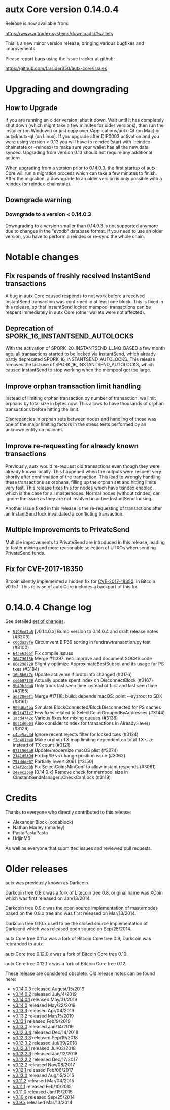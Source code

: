 autx Core version 0.14.0.4
==========================

Release is now available from:

  <https://www.autradex.systems/downloads/#wallets>

This is a new minor version release, bringing various bugfixes and improvements.

Please report bugs using the issue tracker at github:

  <https://github.com/farsider350/autx-core/issues>


Upgrading and downgrading
=========================

How to Upgrade
--------------

If you are running an older version, shut it down. Wait until it has completely
shut down (which might take a few minutes for older versions), then run the
installer (on Windows) or just copy over /Applications/autx-Qt (on Mac) or
autxd/autx-qt (on Linux). If you upgrade after DIP0003 activation and you were
using version < 0.13 you will have to reindex (start with -reindex-chainstate
or -reindex) to make sure your wallet has all the new data synced. Upgrading from
version 0.13 should not require any additional actions.

When upgrading from a version prior to 0.14.0.3, the
first startup of autx Core will run a migration process which can take a few minutes
to finish. After the migration, a downgrade to an older version is only possible with
a reindex (or reindex-chainstate).

Downgrade warning
-----------------

### Downgrade to a version < 0.14.0.3

Downgrading to a version smaller than 0.14.0.3 is not supported anymore due to changes
in the "evodb" database format. If you need to use an older version, you have to perform
a reindex or re-sync the whole chain.

Notable changes
===============

Fix respends of freshly received InstantSend transactions
---------------------------------------------------------

A bug in autx Core caused respends to not work before a received InstantSend transaction was confirmed in at least
one block. This is fixed in this release, so that InstantSend locked mempool transactions can be
respent immediately in autx Core (other wallets were not affected).

Deprecation of SPORK_16_INSTANTSEND_AUTOLOCKS
---------------------------------------------

With the activation of SPORK_20_INSTANTSEND_LLMQ_BASED a few month ago, all transactions started to be locked via
InstantSend, which already partly deprecated SPORK_16_INSTANTSEND_AUTOLOCKS. This release removes the last use
of SPORK_16_INSTANTSEND_AUTOLOCKS, which caused InstantSend to stop working when the mempool got too large.

Improve orphan transaction limit handling
-----------------------------------------

Instead of limiting orphan transaction by number of transaction, we limit orphans by total size in bytes
now. This allows to have thousands of orphan transactions before hitting the limit.

Discrepancies in orphan sets between nodes and handling of those was one of the major limiting factors in
the stress tests performed by an unknown entity on mainnet.

Improve re-requesting for already known transactions
----------------------------------------------------

Previously, autx would re-request old transactions even though they were already known locally. This
happened when the outputs were respent very shortly after confirmation of the transaction. This lead to
wrongly handling these transactions as orphans, filling up the orphan set and hitting limits very fast.
This release fixes this for nodes which have txindex enabled, which is the case for all masternodes. Normal
nodes (without txindex) can ignore the issue as they are not involved in active InstantSend locking.

Another issue fixed in this release is the re-requesting of transactions after an InstantSend lock invalidated
a conflicting transaction.

Multiple improvements to PrivateSend
------------------------------------

Multiple improvements to PrivateSend are introduced in this release, leading to faster mixing and more
reasonable selection of UTXOs when sending PrivateSend funds.

Fix for CVE-2017-18350
----------------------

Bitcoin silently implemented a hidden fix for [CVE-2017-18350](https://lists.linuxfoundation.org/pipermail/bitcoin-dev/2019-November/017453.html).
in Bitcoin v0.15.1. This release of autx Core includes a backport of this fix.


0.14.0.4 Change log
===================

See detailed [set of changes](https://github.com/farsider350/autx-core/compare/v0.14.0.3...autxcore:v0.14.0.4).

- [`5f98ed7a5`](https://github.com/farsider350/autx-core/commit/5f98ed7a5) [v0.14.0.x] Bump version to 0.14.0.4 and draft release notes (#3203)
- [`c0dda38fe`](https://github.com/farsider350/autx-core/commit/c0dda38fe) Circumvent BIP69 sorting in fundrawtransaction.py test (#3100)
- [`64ae6365f`](https://github.com/farsider350/autx-core/commit/64ae6365f) Fix compile issues
- [`36473015b`](https://github.com/farsider350/autx-core/commit/36473015b) Merge #11397: net: Improve and document SOCKS code
- [`66e298728`](https://github.com/farsider350/autx-core/commit/66e298728) Slightly optimize ApproximateBestSubset and its usage for PS txes (#3184)
- [`16b6b6f7c`](https://github.com/farsider350/autx-core/commit/16b6b6f7c) Update activemn if protx info changed (#3176)
- [`ce6687130`](https://github.com/farsider350/autx-core/commit/ce6687130) Actually update spent index on DisconnectBlock (#3167)
- [`9b49bfda8`](https://github.com/farsider350/autx-core/commit/9b49bfda8) Only track last seen time instead of first and last seen time (#3165)
- [`ad720eef1`](https://github.com/farsider350/autx-core/commit/ad720eef1) Merge #17118: build: depends macOS: point --sysroot to SDK (#3161)
- [`909d6a4ba`](https://github.com/farsider350/autx-core/commit/909d6a4ba) Simulate BlockConnected/BlockDisconnected for PS caches
- [`db7f471c7`](https://github.com/farsider350/autx-core/commit/db7f471c7) Few fixes related to SelectCoinsGroupedByAddresses (#3144)
- [`1acd4742c`](https://github.com/farsider350/autx-core/commit/1acd4742c) Various fixes for mixing queues (#3138)
- [`0031d6b04`](https://github.com/farsider350/autx-core/commit/0031d6b04) Also consider txindex for transactions in AlreadyHave() (#3126)
- [`c4be5ac4d`](https://github.com/farsider350/autx-core/commit/c4be5ac4d) Ignore recent rejects filter for locked txes (#3124)
- [`f2d401aa8`](https://github.com/farsider350/autx-core/commit/f2d401aa8) Make orphan TX map limiting dependent on total TX size instead of TX count (#3121)
- [`87ff566a0`](https://github.com/farsider350/autx-core/commit/87ff566a0) Update/modernize macOS plist (#3074)
- [`2141d5f9d`](https://github.com/farsider350/autx-core/commit/2141d5f9d) Fix bip69 vs change position issue (#3063)
- [`75fddde67`](https://github.com/farsider350/autx-core/commit/75fddde67) Partially revert 3061 (#3150)
- [`c74f2cd8b`](https://github.com/farsider350/autx-core/commit/c74f2cd8b) Fix SelectCoinsMinConf to allow instant respends (#3061)
- [`2e7ec2369`](https://github.com/farsider350/autx-core/commit/2e7ec2369) [0.14.0.x] Remove check for mempool size in CInstantSendManager::CheckCanLock (#3119)

Credits
=======

Thanks to everyone who directly contributed to this release:

- Alexander Block (codablock)
- Nathan Marley (nmarley)
- PastaPastaPasta
- UdjinM6

As well as everyone that submitted issues and reviewed pull requests.

Older releases
==============

autx was previously known as Darkcoin.

Darkcoin tree 0.8.x was a fork of Litecoin tree 0.8, original name was XCoin
which was first released on Jan/18/2014.

Darkcoin tree 0.9.x was the open source implementation of masternodes based on
the 0.8.x tree and was first released on Mar/13/2014.

Darkcoin tree 0.10.x used to be the closed source implementation of Darksend
which was released open source on Sep/25/2014.

autx Core tree 0.11.x was a fork of Bitcoin Core tree 0.9,
Darkcoin was rebranded to autx.

autx Core tree 0.12.0.x was a fork of Bitcoin Core tree 0.10.

autx Core tree 0.12.1.x was a fork of Bitcoin Core tree 0.12.

These release are considered obsolete. Old release notes can be found here:

- [v0.14.0.3](https://github.com/farsider350/autx-core/blob/master/doc/release-notes/autx/release-notes-0.14.0.3.md) released August/15/2019
- [v0.14.0.2](https://github.com/farsider350/autx-core/blob/master/doc/release-notes/autx/release-notes-0.14.0.2.md) released July/4/2019
- [v0.14.0.1](https://github.com/farsider350/autx-core/blob/master/doc/release-notes/autx/release-notes-0.14.0.1.md) released May/31/2019
- [v0.14.0](https://github.com/farsider350/autx-core/blob/master/doc/release-notes/autx/release-notes-0.14.0.md) released May/22/2019
- [v0.13.3](https://github.com/farsider350/autx-core/blob/master/doc/release-notes/autx/release-notes-0.13.3.md) released Apr/04/2019
- [v0.13.2](https://github.com/farsider350/autx-core/blob/master/doc/release-notes/autx/release-notes-0.13.2.md) released Mar/15/2019
- [v0.13.1](https://github.com/farsider350/autx-core/blob/master/doc/release-notes/autx/release-notes-0.13.1.md) released Feb/9/2019
- [v0.13.0](https://github.com/farsider350/autx-core/blob/master/doc/release-notes/autx/release-notes-0.13.0.md) released Jan/14/2019
- [v0.12.3.4](https://github.com/farsider350/autx-core/blob/master/doc/release-notes/autx/release-notes-0.12.3.4.md) released Dec/14/2018
- [v0.12.3.3](https://github.com/farsider350/autx-core/blob/master/doc/release-notes/autx/release-notes-0.12.3.3.md) released Sep/19/2018
- [v0.12.3.2](https://github.com/farsider350/autx-core/blob/master/doc/release-notes/autx/release-notes-0.12.3.2.md) released Jul/09/2018
- [v0.12.3.1](https://github.com/farsider350/autx-core/blob/master/doc/release-notes/autx/release-notes-0.12.3.1.md) released Jul/03/2018
- [v0.12.2.3](https://github.com/farsider350/autx-core/blob/master/doc/release-notes/autx/release-notes-0.12.2.3.md) released Jan/12/2018
- [v0.12.2.2](https://github.com/farsider350/autx-core/blob/master/doc/release-notes/autx/release-notes-0.12.2.2.md) released Dec/17/2017
- [v0.12.2](https://github.com/farsider350/autx-core/blob/master/doc/release-notes/autx/release-notes-0.12.2.md) released Nov/08/2017
- [v0.12.1](https://github.com/farsider350/autx-core/blob/master/doc/release-notes/autx/release-notes-0.12.1.md) released Feb/06/2017
- [v0.12.0](https://github.com/farsider350/autx-core/blob/master/doc/release-notes/autx/release-notes-0.12.0.md) released Aug/15/2015
- [v0.11.2](https://github.com/farsider350/autx-core/blob/master/doc/release-notes/autx/release-notes-0.11.2.md) released Mar/04/2015
- [v0.11.1](https://github.com/farsider350/autx-core/blob/master/doc/release-notes/autx/release-notes-0.11.1.md) released Feb/10/2015
- [v0.11.0](https://github.com/farsider350/autx-core/blob/master/doc/release-notes/autx/release-notes-0.11.0.md) released Jan/15/2015
- [v0.10.x](https://github.com/farsider350/autx-core/blob/master/doc/release-notes/autx/release-notes-0.10.0.md) released Sep/25/2014
- [v0.9.x](https://github.com/farsider350/autx-core/blob/master/doc/release-notes/autx/release-notes-0.9.0.md) released Mar/13/2014

